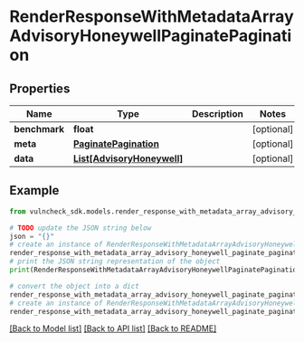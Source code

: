 # RenderResponseWithMetadataArrayAdvisoryHoneywellPaginatePagination


## Properties

Name | Type | Description | Notes
------------ | ------------- | ------------- | -------------
**benchmark** | **float** |  | [optional] 
**meta** | [**PaginatePagination**](PaginatePagination.md) |  | [optional] 
**data** | [**List[AdvisoryHoneywell]**](AdvisoryHoneywell.md) |  | [optional] 

## Example

```python
from vulncheck_sdk.models.render_response_with_metadata_array_advisory_honeywell_paginate_pagination import RenderResponseWithMetadataArrayAdvisoryHoneywellPaginatePagination

# TODO update the JSON string below
json = "{}"
# create an instance of RenderResponseWithMetadataArrayAdvisoryHoneywellPaginatePagination from a JSON string
render_response_with_metadata_array_advisory_honeywell_paginate_pagination_instance = RenderResponseWithMetadataArrayAdvisoryHoneywellPaginatePagination.from_json(json)
# print the JSON string representation of the object
print(RenderResponseWithMetadataArrayAdvisoryHoneywellPaginatePagination.to_json())

# convert the object into a dict
render_response_with_metadata_array_advisory_honeywell_paginate_pagination_dict = render_response_with_metadata_array_advisory_honeywell_paginate_pagination_instance.to_dict()
# create an instance of RenderResponseWithMetadataArrayAdvisoryHoneywellPaginatePagination from a dict
render_response_with_metadata_array_advisory_honeywell_paginate_pagination_from_dict = RenderResponseWithMetadataArrayAdvisoryHoneywellPaginatePagination.from_dict(render_response_with_metadata_array_advisory_honeywell_paginate_pagination_dict)
```
[[Back to Model list]](../README.md#documentation-for-models) [[Back to API list]](../README.md#documentation-for-api-endpoints) [[Back to README]](../README.md)


